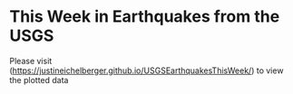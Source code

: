 # This Week in Earthquakes from the USGS
Please visit (https://justineichelberger.github.io/USGSEarthquakesThisWeek/) to view the plotted data
